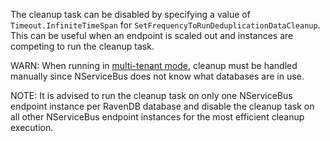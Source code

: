 The cleanup task can be disabled by specifying a value of `Timeout.InfiniteTimeSpan` for `SetFrequencyToRunDeduplicationDataCleanup`. This can be useful when an endpoint is scaled out and instances are competing to run the cleanup task.

WARN: When running in [multi-tenant mode](/persistence/ravendb/#multi-tenant-support), cleanup must be handled manually since NServiceBus does not know what databases are in use.

NOTE: It is advised to run the cleanup task on only one NServiceBus endpoint instance per RavenDB database and disable the cleanup task on all other NServiceBus endpoint instances for the most efficient cleanup execution.
